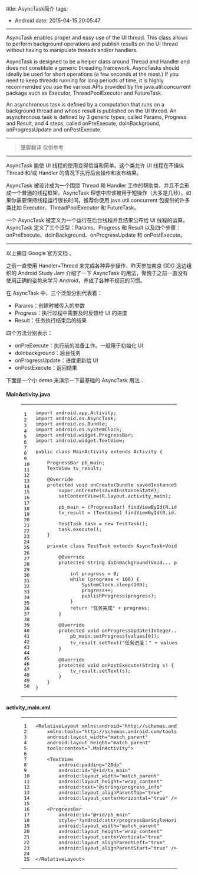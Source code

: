 title: AsyncTask简介
tags:
  - Android
date: 2015-04-15 20:05:47
---

AsyncTask enables proper and easy use of the UI thread. This class allows to perform background operations and publish results on the UI thread without having to manipulate threads and/or handlers.

<a id="more"></a>

AsyncTask is designed to be a helper class around Thread and Handler and does not constitute a generic threading framework. AsyncTasks should ideally be used for short operations (a few seconds at the most.) If you need to keep threads running for long periods of time, it is highly recommended you use the various APIs provided by the java.util.concurrent package such as Executor, ThreadPoolExecutor and FutureTask.

An asynchronous task is defined by a computation that runs on a background thread and whose result is published on the UI thread. An asynchronous task is defined by 3 generic types, called Params, Progress and Result, and 4 steps, called onPreExecute, doInBackground, onProgressUpdate and onPostExecute.

* * *

> 蹩脚翻译 仅供参考

* * *

AsyncTask 能使 UI 线程的使用变得恰当和简单。这个类允许 UI 线程在不操纵 Thread 和/或 Handler 的情况下执行后台操作和发布结果。

AsyncTask 被设计成为一个围绕 Thread 和 Handler 工作的帮助类，并且不会形成一个普通的线程框架。AsyncTask 理想中应该被用于短操作（大多是几秒）。如果你需要保持线程运行很长时间，推荐你使用 java.util.concurrent 包提供的许多类比如 Executor、ThreadPoolExecutor 和 FutureTask。

一个 AsyncTask 被定义为一个运行在后台线程并且结果公布给 UI 线程的运算。AsyncTask 定义了三个泛型：Params、Progress 和 Result 以及四个步骤：onPreExecute、doInBackground、onProgressUpdate 和 onPostExecute。

* * *

以上摘自 Google 官方文档 。

之前一直使用 Handler+Thread 来完成各种异步操作，昨天参加南京 GDG 这边组织的 Android Study Jam 介绍了一下 AsyncTask 的用法，惭愧于之前一直没有使用正确的姿势来学习 Android，养成了各种不规范的习惯。

在 AsyncTask 中，三个泛型分别代表着：

*   Params：创建时被传入的参数
*   Progress：执行过程中需要及时反馈给 UI 的进度
*   Result：任务执行结束后的结果

四个方法分别表示：

*   onPreExecute：执行前的准备工作。一般用于初始化 UI
*   doInbackground：后台任务
*   onProgressUpdate：进度更新给 UI
*   onPostExecute：返回结果

下面是一个小 demo 来演示一下最基础的 AsyncTask 用法：

#### MainActivity.java
<figure class="highlight scala"><table><tr><td class="gutter"><pre><span class="line">1</span>
<span class="line">2</span>
<span class="line">3</span>
<span class="line">4</span>
<span class="line">5</span>
<span class="line">6</span>
<span class="line">7</span>
<span class="line">8</span>
<span class="line">9</span>
<span class="line">10</span>
<span class="line">11</span>
<span class="line">12</span>
<span class="line">13</span>
<span class="line">14</span>
<span class="line">15</span>
<span class="line">16</span>
<span class="line">17</span>
<span class="line">18</span>
<span class="line">19</span>
<span class="line">20</span>
<span class="line">21</span>
<span class="line">22</span>
<span class="line">23</span>
<span class="line">24</span>
<span class="line">25</span>
<span class="line">26</span>
<span class="line">27</span>
<span class="line">28</span>
<span class="line">29</span>
<span class="line">30</span>
<span class="line">31</span>
<span class="line">32</span>
<span class="line">33</span>
<span class="line">34</span>
<span class="line">35</span>
<span class="line">36</span>
<span class="line">37</span>
<span class="line">38</span>
<span class="line">39</span>
<span class="line">40</span>
<span class="line">41</span>
<span class="line">42</span>
<span class="line">43</span>
<span class="line">44</span>
<span class="line">45</span>
<span class="line">46</span>
<span class="line">47</span>
<span class="line">48</span>
<span class="line">49</span>
<span class="line">50</span>
</pre></td><td class="code"><pre><span class="line"><span class="keyword">import</span> android.app.<span class="type">Activity</span>;</span>
<span class="line"><span class="keyword">import</span> android.os.<span class="type">AsyncTask</span>;</span>
<span class="line"><span class="keyword">import</span> android.os.<span class="type">Bundle</span>;</span>
<span class="line"><span class="keyword">import</span> android.os.<span class="type">SystemClock</span>;</span>
<span class="line"><span class="keyword">import</span> android.widget.<span class="type">ProgressBar</span>;</span>
<span class="line"><span class="keyword">import</span> android.widget.<span class="type">TextView</span>;</span>
<span class="line"></span>
<span class="line">public <span class="class"><span class="keyword">class</span> <span class="title">MainActivity</span> <span class="keyword"><span class="keyword">extends</span></span> <span class="title">Activity</span> &#123;</span></span>
<span class="line"></span>
<span class="line">    <span class="type">ProgressBar</span> pb_main;</span>
<span class="line">    <span class="type">TextView</span> tv_result;</span>
<span class="line"></span>
<span class="line">    <span class="annotation">@Override</span></span>
<span class="line">    <span class="keyword">protected</span> void onCreate(<span class="type">Bundle</span> savedInstanceState) &#123;</span>
<span class="line">        <span class="keyword">super</span>.onCreate(savedInstanceState);</span>
<span class="line">        setContentView(<span class="type">R</span>.layout.activity_main);</span>
<span class="line"></span>
<span class="line">        pb_main = (<span class="type">ProgressBar</span>) findViewById(<span class="type">R</span>.id.pb_main);</span>
<span class="line">        tv_result = (<span class="type">TextView</span>) findViewById(<span class="type">R</span>.id.tv_main);</span>
<span class="line"></span>
<span class="line">        <span class="type">TestTask</span> task = <span class="keyword">new</span> <span class="type">TestTask</span>();</span>
<span class="line">        task.execute();</span>
<span class="line">    &#125;</span>
<span class="line"></span>
<span class="line">    <span class="keyword">private</span> <span class="class"><span class="keyword">class</span> <span class="title">TestTask</span> <span class="keyword"><span class="keyword">extends</span></span> <span class="title">AsyncTask&lt;Void</span>, <span class="title">Integer</span>, <span class="title">String&gt;</span> &#123;</span></span>
<span class="line"></span>
<span class="line">        <span class="annotation">@Override</span></span>
<span class="line">        <span class="keyword">protected</span> <span class="type">String</span> doInBackground(<span class="type">Void</span>... params) &#123;</span>
<span class="line"></span>
<span class="line">            int progress = <span class="number">0</span>;</span>
<span class="line">            <span class="keyword">while</span> (progress &lt; <span class="number">100</span>) &#123;</span>
<span class="line">                <span class="type">SystemClock</span>.sleep(<span class="number">100</span>);</span>
<span class="line">                progress++;</span>
<span class="line">                publishProgress(progress);</span>
<span class="line">            &#125;</span>
<span class="line">            <span class="keyword">return</span> <span class="string">"任务完成"</span> + progress;</span>
<span class="line">        &#125;</span>
<span class="line"></span>
<span class="line">        <span class="annotation">@Override</span></span>
<span class="line">        <span class="keyword">protected</span> void onProgressUpdate(<span class="type">Integer</span>... values) &#123;</span>
<span class="line">            pb_main.setProgress(values[<span class="number">0</span>]);</span>
<span class="line">            tv_result.setText(<span class="string">"任务进度："</span> + values[<span class="number">0</span>] + <span class="string">""</span>);</span>
<span class="line">        &#125;</span>
<span class="line"></span>
<span class="line">        <span class="annotation">@Override</span></span>
<span class="line">        <span class="keyword">protected</span> void onPostExecute(<span class="type">String</span> s) &#123;</span>
<span class="line">            tv_result.setText(s);</span>
<span class="line">        &#125;</span>
<span class="line">    &#125;</span>
<span class="line">&#125;</span>
</pre></td></tr></table></figure>

#### activity_main.xml
<figure class="highlight nix"><table><tr><td class="gutter"><pre><span class="line">1</span>
<span class="line">2</span>
<span class="line">3</span>
<span class="line">4</span>
<span class="line">5</span>
<span class="line">6</span>
<span class="line">7</span>
<span class="line">8</span>
<span class="line">9</span>
<span class="line">10</span>
<span class="line">11</span>
<span class="line">12</span>
<span class="line">13</span>
<span class="line">14</span>
<span class="line">15</span>
<span class="line">16</span>
<span class="line">17</span>
<span class="line">18</span>
<span class="line">19</span>
<span class="line">20</span>
<span class="line">21</span>
<span class="line">22</span>
<span class="line">23</span>
<span class="line">24</span>
<span class="line">25</span>
</pre></td><td class="code"><pre><span class="line">&lt;RelativeLayout xmlns:<span class="variable">android=</span><span class="string">"http://schemas.android.com/apk/res/android"</span></span>
<span class="line">    xmlns:<span class="variable">tools=</span><span class="string">"http://schemas.android.com/tools"</span></span>
<span class="line">    android:<span class="variable">layout_width=</span><span class="string">"match_parent"</span></span>
<span class="line">    android:<span class="variable">layout_height=</span><span class="string">"match_parent"</span></span>
<span class="line">    tools:<span class="variable">context=</span><span class="string">".MainActivity"</span>&gt;</span>
<span class="line">    </span>
<span class="line">    &lt;TextView</span>
<span class="line">        android:<span class="variable">padding=</span><span class="string">"20dp"</span></span>
<span class="line">        android:<span class="variable">id=</span><span class="string">"@+id/tv_main"</span></span>
<span class="line">        android:<span class="variable">layout_width=</span><span class="string">"match_parent"</span></span>
<span class="line">        android:<span class="variable">layout_height=</span><span class="string">"wrap_content"</span></span>
<span class="line">        android:<span class="variable">text=</span><span class="string">"@string/progress_info"</span></span>
<span class="line">        android:<span class="variable">layout_alignParentTop=</span><span class="string">"true"</span></span>
<span class="line">        android:<span class="variable">layout_centerHorizontal=</span><span class="string">"true"</span> /&gt;</span>
<span class="line">    </span>
<span class="line">    &lt;ProgressBar</span>
<span class="line">        android:<span class="variable">id=</span><span class="string">"@+id/pb_main"</span></span>
<span class="line">        <span class="variable">style=</span><span class="string">"?android:attr/progressBarStyleHorizontal"</span></span>
<span class="line">        android:<span class="variable">layout_width=</span><span class="string">"match_parent"</span></span>
<span class="line">        android:<span class="variable">layout_height=</span><span class="string">"wrap_content"</span></span>
<span class="line">        android:<span class="variable">layout_centerVertical=</span><span class="string">"true"</span></span>
<span class="line">        android:<span class="variable">layout_alignParentLeft=</span><span class="string">"true"</span></span>
<span class="line">        android:<span class="variable">layout_alignParentStart=</span><span class="string">"true"</span> /&gt;</span>
<span class="line">        </span>
<span class="line">&lt;/RelativeLayout&gt;</span>
</pre></td></tr></table></figure>